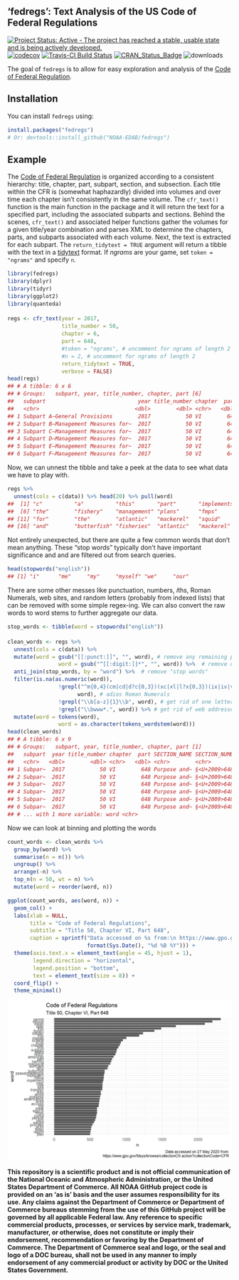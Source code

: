 
<!-- README.md is generated from README.Rmd. Please edit that file -->

## ‘fedregs’: Text Analysis of the US Code of Federal Regulations

[![Project Status: Active - The project has reached a stable, usable
state and is being actively
developed.](http://www.repostatus.org/badges/0.1.0/active.svg)](http://www.repostatus.org/#active)
[![codecov](https://codecov.io/gh/NOAA-EDAB/fedregs/branch/master/graph/badge.svg)](https://codecov.io/gh/NOAA-EDAB/fedregs)
[![Travis-CI Build
Status](https://travis-ci.org/NOAA-EDAB/fedregs.svg?branch=master)](https://travis-ci.org/NOAA-EDAB/fedregs)
[![CRAN\_Status\_Badge](http://www.r-pkg.org/badges/version/fedregs)](https://cran.r-project.org/package=fedregs)
![downloads](http://cranlogs.r-pkg.org/badges/grand-total/fedregs)

The goal of `fedregs` is to allow for easy exploration and analysis of
the [Code of Federal
Regulation](https://www.gpo.gov/fdsys/browse/collectionCfr.action?selectedYearFrom=2017&go=Go).

## Installation

You can install `fedregs` using:

``` r
install.packages("fedregs")
# Or: devtools::install_github("NOAA-EDAB/fedregs")
```

## Example

The [Code of Federal
Regulation](https://www.gpo.gov/help/index.html#about_code_of_federal_regulations.htm)
is organized according to a consistent hierarchy: title, chapter, part,
subpart, section, and subsection. Each title within the CFR is (somewhat
haphazardly) divided into volumes and over time each chapter isn’t
consistently in the same volume. The `cfr_text()` function is the main
function in the package and it will return the text for a specified
part, including the associated subparts and sections. Behind the scenes,
`cfr_text()` and associated helper functions gather the volumes for a
given title/year combination and parses XML to determine the chapters,
parts, and subparts associated with each volume. Next, the text is
extracted for each subpart. The `return_tidytext = TRUE` argument will
return a tibble with the text in a
[tidytext](https://www.tidytextmining.com/tidytext.html) format. If
*ngrams* are your game, set `token = "ngrams"` and specify `n`.

``` r
library(fedregs)
library(dplyr)
library(tidyr)
library(ggplot2)
library(quanteda)

regs <- cfr_text(year = 2017,
                 title_number = 50,
                 chapter = 6,
                 part = 648,
                 #token = "ngrams", # uncomment for ngrams of length 2
                 #n = 2, # uncomment for ngrams of length 2
                 return_tidytext = TRUE,
                 verbose = FALSE)
head(regs)
## # A tibble: 6 x 6
## # Groups:   subpart, year, title_number, chapter, part [6]
##   subpart                             year title_number chapter  part data      
##   <chr>                              <dbl>        <dbl> <chr>   <dbl> <list>    
## 1 Subpart A—General Provisions        2017           50 VI        648 <tibble [~
## 2 Subpart B—Management Measures for~  2017           50 VI        648 <tibble [~
## 3 Subpart C—Management Measures for~  2017           50 VI        648 <tibble [~
## 4 Subpart D—Management Measures for~  2017           50 VI        648 <tibble [~
## 5 Subpart E—Management Measures for~  2017           50 VI        648 <tibble [~
## 6 Subpart F—Management Measures for~  2017           50 VI        648 <tibble [~
```

Now, we can unnest the tibble and take a peek at the data to see what
data we have to play with.

``` r
regs %>%
  unnest(cols = c(data)) %>% head(20) %>% pull(word)
##  [1] "c"          "a"          "this"       "part"       "implements"
##  [6] "the"        "fishery"    "management" "plans"      "fmps"      
## [11] "for"        "the"        "atlantic"   "mackerel"   "squid"     
## [16] "and"        "butterfish" "fisheries"  "atlantic"   "mackerel"
```

Not entirely unexpected, but there are quite a few common words that
don’t mean anything. These “stop words” typically don’t have important
significance and and are filtered out from search queries.

``` r
head(stopwords("english"))
## [1] "i"      "me"     "my"     "myself" "we"     "our"
```

There are some other messes like punctuation, numbers, *i*ths, Roman
Numerals, web sites, and random letters (probably from indexed lists)
that can be removed with some simple regex-ing. We can also convert the
raw words to word stems to further aggregate our data.

``` r
stop_words <- tibble(word = stopwords("english"))

clean_words <- regs %>%
  unnest(cols = c(data)) %>% 
  mutate(word = gsub("[[:punct:]]", "", word), # remove any remaining punctuation
                word = gsub("^[[:digit:]]*", "", word)) %>%  # remove digits (e.g., 1st, 1881a, 15th, etc)
  anti_join(stop_words, by = "word") %>%  # remove "stop words"
  filter(is.na(as.numeric(word)),
                !grepl("^m{0,4}(cm|cd|d?c{0,3})(xc|xl|l?x{0,3})(ix|iv|v?i{0,3})$",
                      word), # adios Roman Numerals
                !grepl("\\b[a-z]{1}\\b", word), # get rid of one letter words
                !grepl("\\bwww*.", word)) %>% # get rid of web addresses
  mutate(word = tokens(word),
                word = as.character(tokens_wordstem(word)))
head(clean_words)
## # A tibble: 6 x 9
## # Groups:   subpart, year, title_number, chapter, part [1]
##   subpart  year title_number chapter  part SECTION_NAME SECTION_NUMBER values
##   <chr>   <dbl>        <dbl> <chr>   <dbl> <chr>        <chr>          <chr> 
## 1 Subpar~  2017           50 VI        648 Purpose and~ §<U+2009>648.1        648.1 
## 2 Subpar~  2017           50 VI        648 Purpose and~ §<U+2009>648.1        648.1 
## 3 Subpar~  2017           50 VI        648 Purpose and~ §<U+2009>648.1        648.1 
## 4 Subpar~  2017           50 VI        648 Purpose and~ §<U+2009>648.1        648.1 
## 5 Subpar~  2017           50 VI        648 Purpose and~ §<U+2009>648.1        648.1 
## 6 Subpar~  2017           50 VI        648 Purpose and~ §<U+2009>648.1        648.1 
## # ... with 1 more variable: word <chr>
```

Now we can look at binning and plotting the words

``` r
count_words <- clean_words %>%
  group_by(word) %>%
  summarise(n = n()) %>%
  ungroup() %>%
  arrange(-n) %>% 
  top_n(n = 50, wt = n) %>% 
  mutate(word = reorder(word, n))
```

``` r
ggplot(count_words, aes(word, n)) +
  geom_col() +
  labs(xlab = NULL, 
       title = "Code of Federal Regulations", 
       subtitle = "Title 50, Chapter VI, Part 648",
       caption = sprintf("Data accessed on %s from:\n https://www.gpo.gov/fdsys/browse/collectionCfr.action?collectionCode=CFR", 
                         format(Sys.Date(), "%d %B %Y"))) +
  theme(axis.text.x = element_text(angle = 45, hjust = 1),
        legend.direction = "horizontal",
        legend.position = "bottom",
        text = element_text(size = 8)) +
  coord_flip() +
  theme_minimal()
```

<img src="README_figs/README-plot_words-1.png" width="672" />

**This repository is a scientific product and is not official
communication of the National Oceanic and Atmospheric Administration, or
the United States Department of Commerce. All NOAA GitHub project code
is provided on an ‘as is’ basis and the user assumes responsibility for
its use. Any claims against the Department of Commerce or Department of
Commerce bureaus stemming from the use of this GitHub project will be
governed by all applicable Federal law. Any reference to specific
commercial products, processes, or services by service mark, trademark,
manufacturer, or otherwise, does not constitute or imply their
endorsement, recommendation or favoring by the Department of Commerce.
The Department of Commerce seal and logo, or the seal and logo of a DOC
bureau, shall not be used in any manner to imply endorsement of any
commercial product or activity by DOC or the United States Government.**
